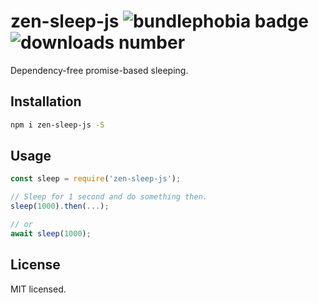 # zen-sleep-js ![bundlephobia badge](https://img.shields.io/bundlephobia/minzip/zen-sleep-js.svg) ![downloads number](https://img.shields.io/npm/dt/zen-sleep-js.svg)

Dependency-free promise-based sleeping.

## Installation

```sh
npm i zen-sleep-js -S
```

## Usage

```js
const sleep = require('zen-sleep-js');

// Sleep for 1 second and do something then.
sleep(1000).then(...);

// or
await sleep(1000);
```

## License

MIT licensed.
